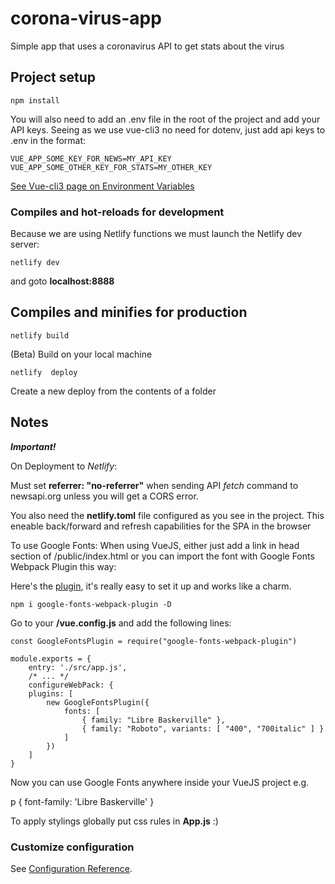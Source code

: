 # corona-virus-app

Simple app that uses a coronavirus API to get stats about
the virus

## Project setup

```
npm install
```

You will also need to add an .env file in the root of the project and add your API keys. Seeing as we use vue-cli3 no need for dotenv, just add api keys to .env in the format:

```
VUE_APP_SOME_KEY_FOR_NEWS=MY_API_KEY
VUE_APP_SOME_OTHER_KEY_FOR_STATS=MY_OTHER_KEY
```

[See Vue-cli3 page on Environment Variables](https://cli.vuejs.org/guide/mode-and-env.html#environment-variables)

### Compiles and hot-reloads for development
Because we are using Netlify functions we must launch the Netlify dev server:
```
netlify dev
```
and goto **localhost:8888**

## Compiles and minifies for production

```
netlify build
```
(Beta) Build on your local machine

```
netlify  deploy
``` 
Create a new deploy from the contents of a folder 


## Notes
***Important!***

On Deployment to *Netlify*:

Must set **referrer: "no-referrer"** when sending API *fetch* command to newsapi.org unless
you will get a CORS error.

You also need the **netlify.toml** file configured as you see in the project. This eneable back/forward and refresh capabilities for the SPA in the browser

To use Google Fonts:
When using VueJS, either just add a link in head section of /public/index.html or you can import the font with Google Fonts Webpack Plugin this way:

Here's the [plugin](https://www.npmjs.com/package/google-fonts-webpack-plugin), it's really easy to set it up and works like a charm.

`npm i google-fonts-webpack-plugin -D`

Go to your **/vue.config.js** and add the following lines:

```
const GoogleFontsPlugin = require("google-fonts-webpack-plugin")

module.exports = {
    entry: './src/app.js',
    /* ... */
    configureWebPack: {
    plugins: [
        new GoogleFontsPlugin({
            fonts: [
                { family: "Libre Baskerville" },
                { family: "Roboto", variants: [ "400", "700italic" ] }
            ]
        })
    ]
}
```

Now you can use Google Fonts anywhere inside your VueJS project e.g.

p {
font-family: 'Libre Baskerville'
}

To apply stylings globally put css rules in **App.js** :)

### Customize configuration

See [Configuration Reference](https://cli.vuejs.org/config/).
